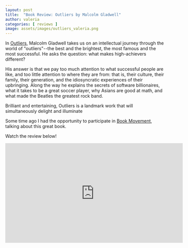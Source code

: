 ```yaml
---
layout: post
title:  "Book Review: Outliers by Malcolm Gladwell"
author: valeria
categories: [ reviews ]
image: assets/images/outliers_valeria.png
---
```



In <a href="https://www.goodreads.com/book/show/3228917-outliers">Outliers</a>, Malcolm Gladwell takes us on an intellectual journey through the world of "outliers"--the best and the brightest, the most famous and the most successful. He asks the question: what makes high-achievers different?

His answer is that we pay too much attention to what successful people are like, and too little attention to where they are from: that is, their culture, their family, their generation, and the idiosyncratic experiences of their upbringing. Along the way he explains the secrets of software billionaires, what it takes to be a great soccer player, why Asians are good at math, and what made the Beatles the greatest rock band.

Brilliant and entertaining, Outliers is a landmark work that will simultaneously delight and illuminate

Some time ago I had the opportunity to participate in <a href="https://campsite.bio/bookmovementco">Book Movement</a>, talking about this great book.

Watch the review below!

<p><iframe width="560" height="315" src="https://www.youtube.com/embed/VKNPJVBDT9Y" title="YouTube video player" frameborder="0" allow="accelerometer; autoplay; clipboard-write; encrypted-media; gyroscope; picture-in-picture" allowfullscreen></iframe></p>